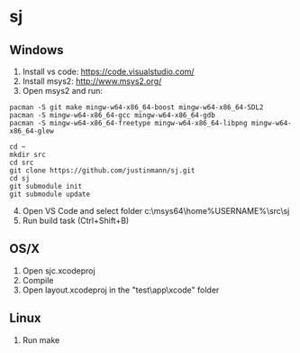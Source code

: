 # sj

## Windows
1) Install vs code: https://code.visualstudio.com/
2) Install msys2: http://www.msys2.org/
3) Open msys2 and run:
```
pacman -S git make mingw-w64-x86_64-boost mingw-w64-x86_64-SDL2 
pacman -S mingw-w64-x86_64-gcc mingw-w64-x86_64-gdb 
pacman -S mingw-w64-x86_64-freetype mingw-w64-x86_64-libpng mingw-w64-x86_64-glew

cd ~
mkdir src
cd src
git clone https://github.com/justinmann/sj.git
cd sj
git submodule init
git submodule update
```
4) Open VS Code and select folder c:\msys64\home\%USERNAME%\src\sj
5) Run build task (Ctrl+Shift+B)

## OS/X
1) Open sjc.xcodeproj
2) Compile
3) Open layout.xcodeproj in the "test\app\xcode" folder

## Linux
1) Run make

